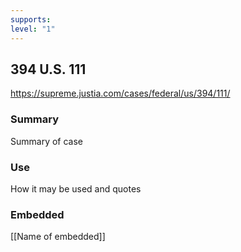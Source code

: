 ```yaml
---
supports: 
level: "1"
---
```

## 394 U.S. 111

https://supreme.justia.com/cases/federal/us/394/111/

### Summary

Summary of case

### Use

How it may be used and quotes

### Embedded

[[Name of embedded]]